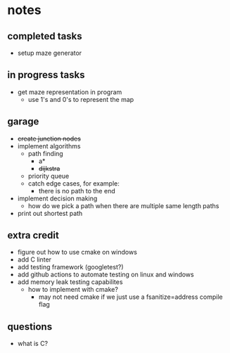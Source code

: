 # notes

## completed tasks

- setup maze generator

## in progress tasks

- get maze representation in program
    - use 1's and 0's to represent the map

## garage

- ~~create junction nodes~~
- implement algorithms
    - path finding
        - a*
        - ~~dijkstra~~
    - priority queue
    - catch edge cases, for example:
        - there is no path to the end
- implement decision making
    - how do we pick a path when there are multiple same length paths
- print out shortest path

## extra credit

- figure out how to use cmake on windows
- add C linter
- add testing framework (googletest?)
- add github actions to automate testing on linux and windows
- add memory leak testing capabilites
    - how to implement with cmake?
        - may not need cmake if we just use a fsanitize=address compile flag

## questions

- what is C?
